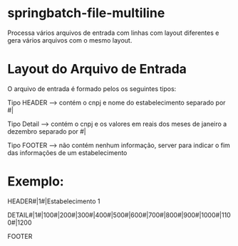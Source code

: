 # springbatch-file-multiline
Processa vários arquivos de entrada com linhas com layout diferentes e gera vários arquivos com o mesmo layout.

# Layout do Arquivo de Entrada

O arquivo de entrada é formado pelos os seguintes tipos:

Tipo HEADER -->  contém o cnpj e nome do estabelecimento separado por #|

Tipo Detail --> contém o cnpj e os valores em reais dos meses de janeiro a dezembro separado por #|

Tipo FOOTER --> não contém nenhum informação, server para indicar o fim das informações de um estabelecimento

# Exemplo:
HEADER#|1#|Estabelecimento 1

DETAIL#|1#|100#|200#|300#|400#|500#|600#|700#|800#|900#|1000#|1100#|1200

FOOTER


